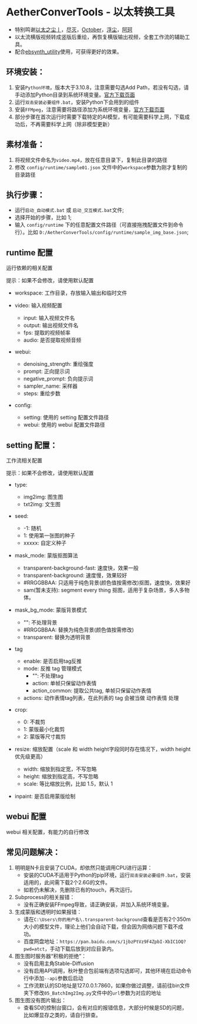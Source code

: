 # AetherConverTools - 以太转换工具
- 特别鸣谢[以太之尘丨](https://space.bilibili.com/1689500)，[尽灭](https://github.com/GoldenLoong)，[October](https://github.com/philodoxos)，[浮尘](https://b23.tv/qZusVvg)，[阿珂](https://github.com/ItTianYuStudio)
- 以太流横版视频转成竖版后重绘，再恢复横版输出视频，全套工作流的辅助工具。
- 配合[ebsynth_utility](https://github.com/s9roll7/ebsynth_utility)使用，可获得更好的效果。
## 环境安装：
1. 安装``Python环境``，版本大于3.10.8，注意需要勾选Add Path，若没有勾选，请手动添加Python目录到系统环境变量。[官方下载页面](https://www.python.org/downloads/)
2. 运行``双击安装必要组件.bat``，安装Python下会用到的组件
3. 安装``FFMpeg``，注意需要将路径添加为系统环境变量，[官方下载页面](https://github.com/BtbN/FFmpeg-Builds/releases)
4. 部分步骤在首次运行时需要下载特定的AI模型，有可能需要科学上网，下载成功后，不再需要科学上网（除非模型更新）

## 素材准备：
1. 将视频文件命名为`video.mp4`，放在任意目录下，复制此目录的路径
2. 修改 `config/runtime/sample01.json` 文件中的`workspace`参数为刚才复制的目录路径

## 执行步骤：
- 运行`启动_自动模式.bat` 或 `启动_交互模式.bat`文件;
- 选择开始的步骤，比如 1;
- 输入 `config/runtime` 下的任意配置文件路径（可直接拖拽配置文件到命令行）。比如 `D:/AetherConverTools/config/runtime/sample_img_base.json`;

## runtime 配置

运行依赖的相关配置

提示：如果不会修改，请使用默认配置

- workspace: 工作目录，存放输入输出和临时文件

- video: 输入视频配置
  - input: 输入视频文件名
  - output: 输出视频文件名
  - fps: 提取的视频帧率
  - audio: 是否提取视频音频

- webui:
  - denoising_strength: 重绘强度
  - prompt: 正向提示词
  - negative_prompt: 负向提示词
  - sampler_name: 采样器
  - steps: 重绘步数

- config:
  - setting: 使用的 setting 配置文件路径
  - webui: 使用的 webui 配置文件路径

## setting 配置：

工作流相关配置

提示：如果不会修改，请使用默认配置

- type:
  - img2img: 图生图
  - txt2img: 文生图

- seed:
  - -1: 随机
  - 1: 使用第一张图的种子
  - xxxxx: 自定义种子

- mask_mode: 蒙版抠图算法
  - transparent-background-fast: 速度快，效果一般
  - transparent-background: 速度慢，效果较好
  - #RRGGBBAA: 只适用于纯色背景(颜色值按需修改)抠图，速度快，效果好
  - sam(暂未支持): segment every thing 抠图，适用于复杂场景，多人多物体。

- mask_bg_mode: 蒙版背景模式
  - "": 不处理背景
  - #RRGGBBAA: 替换为纯色背景(颜色值按需修改)
  - transparent: 替换为透明背景

- tag
  - enable: 是否启用tag反推
  - mode: 反推 tag 管理模式
    - "": 不处理tag
    - action: 单帧只保留动作表情
    - action_common: 提取公共tag, 单帧只保留动作表情
  - actions: 动作表情tag列表，在此列表的 tag 会被当做 动作表情 处理

- crop:
  - 0: 不裁剪
  - 1: 蒙版最小化裁剪
  - 2: 蒙版等尺寸裁剪

- resize: 缩放配置（scale 和 width height字段同时存在情况下，width height 优先级更高）
  - width: 缩放到指定宽，不写忽略
  - height: 缩放到指定高，不写忽略
  - scale: 等比缩放比例，比如 1.5，默认 1

- inpaint: 是否启用蒙版绘制

## webui 配置

webui 相关配置，有能力的自行修改



## 常见问题解决：
1. 明明是N卡且安装了CUDA，却依然只能调用CPU进行运算：
    - 安装的CUDA不适用于Python的pip环境，运行``双击安装必要组件.bat``，安装适用的，此间需下载2个2.6G的文件。
    - 如若仍未解决，先删除已有的touch，再次运行。
2. Subprocess的相关报错：
    - 没有正确安装FFmpeg导致，请正确安装，并加入系统环境变量。
3. 生成蒙版和透明时如果报错：
    - 请在``C:\Users\你的用户名\.transparent-background``查看是否有2个350m大小的模型文件，理论上他们会自动下载，但会因为网络问题下载不成功。
    - 百度网盘地址：``https://pan.baidu.com/s/1jbzPtVz9F4ZpbI-XbIC1OQ?pwd=atct``，手动下载后放到对应目录内。
4. 图生图时服务器“积极的拒绝”：
    - 没有启用主角Stable-Diffusion
    - 没有启用API调用，秋叶整合包前端有选项勾选即可，其他环境在启动命令行中添加``--api``参数后启动
    - 工作流默认的SD地址是127.0.0.1:7860，如果你做过调整，请前往bin文件夹下修改``05_BatchImg2Img.py``文件中的``url``参数为对应的地址
5. 图生图没有图片输出：
    - 查看SD的控制台窗口，会有对应的报错信息，大部分时候是SD的问题，比如爆显存之类的，请自行排查。